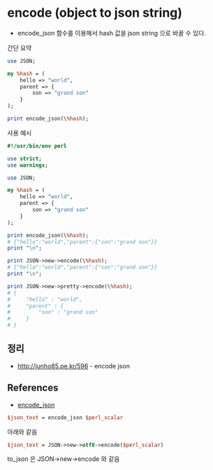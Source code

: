 # encode (object to json string)
* encode_json 함수를 이용해서 hash 값을 json string 으로 바꿀 수 있다.

간단 요약
```perl
use JSON;

my %hash = (
    hello => "world",
    parent => {
        son => "grand son"
    }
);

print encode_json(\%hash); 
```

사용 예시
```perl
#!/usr/bin/env perl

use strict;
use warnings;

use JSON;

my %hash = (
    hello => "world",
    parent => {
        son => "grand son"
    }
);

print encode_json(\%hash);
# {"hello":"world","parent":{"son":"grand son"}}
print "\n";

print JSON->new->encode(\%hash);
# {"hello":"world","parent":{"son":"grand son"}}
print "\n";

print JSON->new->pretty->encode(\%hash);
# {
#     "hello" : "world",
#     "parent" : {
#         "son" : "grand son"
#     }
# }
```

## 정리
* http://junho85.pe.kr/596 - encode json

## References
* [encode_json](https://metacpan.org/pod/JSON#encode_json)
```perl
$json_text = encode_json $perl_scalar
```
아래와 같음
```perl
$json_text = JSON->new->utf8->encode($perl_scalar)
```

to_json 은 JSON->new->encode 와 같음